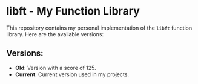 # libft - My Function Library

This repository contains my personal implementation of the `libft` function library. Here are the available versions:

## Versions:

- **Old**: Version with a score of 125.
- **Current**: Current version used in my projects.
